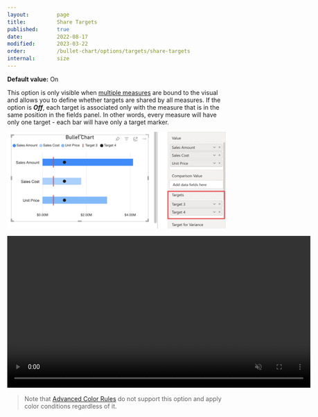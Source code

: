 ```yaml
---
layout:         page
title:          Share Targets
published:      true
date:           2022-08-17
modified:   	2023-03-22
order:          /bullet-chart/options/targets/share-targets
internal:       size
---
```

**Default value:** On

This option is only visible when [multiple measures](./../../features/multiple-measures.md) are bound to the visual and allows you to define whether targets are shared by all measures. If the option is ***Off***, each target is associated only with the measure that is in the same position in the fields panel. In other words, every measure will have only one target - each bar will have only a target marker.

<img src="images/target-share-fields.png" width="700">

<video src="images/target-share.mp4" width="700" autoplay loop muted></video>

> Note that [Advanced Color Rules](../../features/color-rules.md) do not support this option and apply color conditions regardless of it.